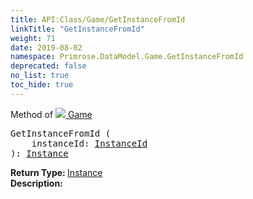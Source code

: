 ```yaml
---
title: API:Class/Game/GetInstanceFromId
linkTitle: "GetInstanceFromId"
weight: 71
date: 2019-08-02
namespace: Primrose.DataModel.Game.GetInstanceFromId
deprecated: false
no_list: true
toc_hide: true
---
```

Method of <a href="/docs/api-reference/Class/Game"><img src="/icons/silk/primrose.png"/>&nbsp;Game</a>
<pre class="method-declaration">
GetInstanceFromId (
    instanceId: <a class="type" href="/docs/api-reference/DataType/InstanceId">InstanceId</a>
): <a class="type" href="/docs/api-reference/Class/Instance">Instance</a></pre>
<b>Return Type: </b>
<a class="type" href="/docs/api-reference/Class/Instance">Instance</a>
<br/>
<b>Description: </b>